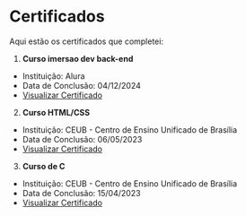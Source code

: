 # Certificados

Aqui estão os certificados que completei:

1. **Curso imersao dev back-end**
- Instituição: Alura
- Data de Conclusão: 04/12/2024
- [Visualizar Certificado](certificado-imersao-backend.pdf)

2. **Curso HTML/CSS**
- Instituição: CEUB - Centro de Ensino Unificado de Brasília
- Data de Conclusão: 06/05/2023
- [Visualizar Certificado](certificado-curso-html-css.pdf)

3. **Curso de C**
- Instituição: CEUB - Centro de Ensino Unificado de Brasília
- Data de Conclusão: 15/04/2023
- [Visualizar Certificado](certificado-c.pdf)

